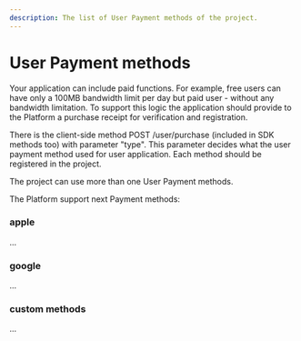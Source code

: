 ```yaml
---
description: The list of User Payment methods of the project.
---
```


# User Payment methods

Your application can include paid functions. For example, free users can have only a 100MB bandwidth limit per day but paid user - without any bandwidth limitation. To support this logic the application should provide to the Platform a purchase receipt for verification and registration.

There is the client-side method POST /user/purchase \(included in SDK methods too\) with parameter "type". This parameter decides what the user payment method used for user application. Each method should be registered in the project. 

The project can use more than one User Payment methods.

The Platform support next Payment methods:

### apple

...

### google

...

### custom methods

...

